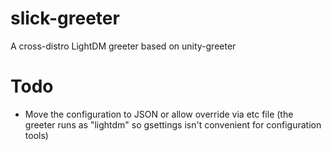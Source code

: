 # slick-greeter
A cross-distro LightDM greeter based on unity-greeter

# Todo

- Move the configuration to JSON or allow override via etc file (the greeter runs as "lightdm" so gsettings isn't convenient for configuration tools)
